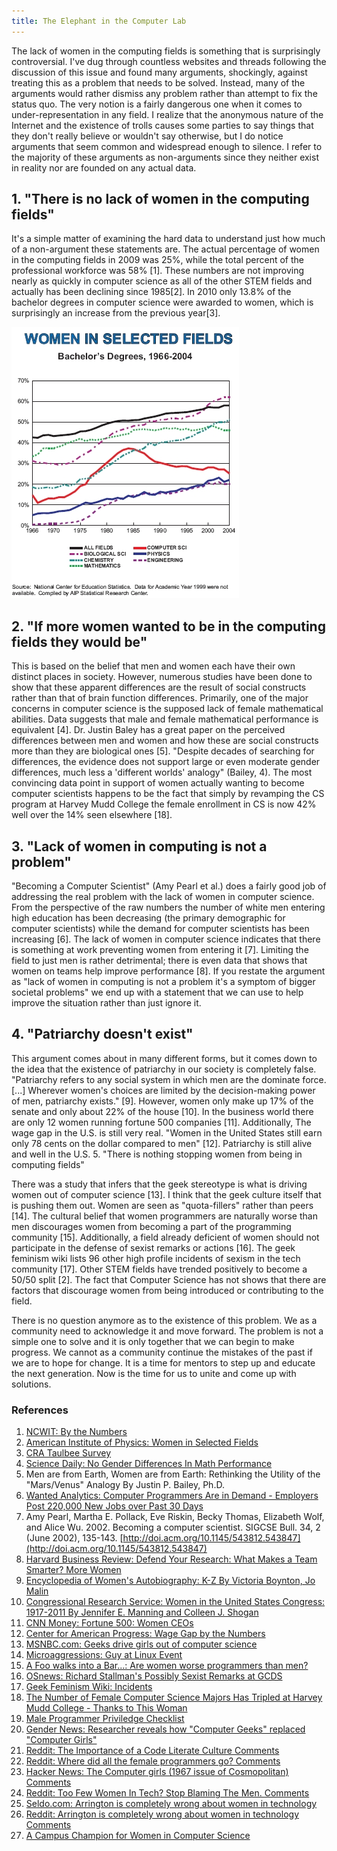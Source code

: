 ```yaml
---
title: The Elephant in the Computer Lab
---
```


The lack of women in the computing fields is something that is surprisingly controversial. I've dug through countless websites and threads following the discussion of this issue and found many arguments, shockingly, against treating this as a problem that needs to be solved. Instead, many of the arguments would rather dismiss any problem rather than attempt to fix the status quo. The very notion is a fairly dangerous one when it comes to under-representation in any field. I realize that the anonymous nature of the Internet and the existence of trolls causes some parties to say things that they don't really believe or wouldn't say otherwise, but I do notice arguments that seem common and widespread enough to silence. I refer to the majority of these arguments as non-arguments since they neither exist in reality nor are founded on any actual data.

## 1. "There is no lack of women in the computing fields" 

It's a simple matter of examining the hard data to understand just how much of a non-argument these statements are. The actual percentage of women in the computing fields in 2009 was 25%, while the total percent of the professional workforce was 58% [1]. These numbers are not improving nearly as quickly in computer science as all of the other STEM fields and actually has been declining since 1985[2]. In 2010 only 13.8% of the bachelor degrees in computer science were awarded to women, which is surprisingly an increase from the previous year[3].

![Women BS degrees in STEM fields](/assets/images/the-elephant-in-the-computer-lab/degrees.png)

## 2. "If more women wanted to be in the computing fields they would be" 

This is based on the belief that men and women each have their own distinct places in society. However, numerous studies have been done to show that these apparent differences are the result of social constructs rather than that of brain function differences. Primarily, one of the major concerns in computer science is the supposed lack of female mathematical abilities. Data suggests that male and female mathematical performance is equivalent [4]. Dr. Justin Baley has a great paper on the perceived differences between men and women and how these are social constructs more than they are biological ones [5]. "Despite decades of searching for differences, the evidence does not support large or even moderate gender differences, much less a 'different worlds' analogy" (Bailey, 4). The most convincing data point in support of women actually wanting to become computer scientists happens to be the fact that simply by revamping the CS program at Harvey Mudd College the female enrollment in CS is now 42% well over the 14% seen elsewhere [18]. 

## 3. "Lack of women in computing is not a problem" 

"Becoming a Computer Scientist" (Amy Pearl et al.) does a fairly good job of addressing the real problem with the lack of women in computer science. From the perspective of the raw numbers the number of white men entering high education has been decreasing (the primary demographic for computer scientists) while the demand for computer scientists has been increasing [6]. The lack of women in computer science indicates that there is something at work preventing women from entering it [7]. Limiting the field to just men is rather detrimental; there is even data that shows that women on teams help improve performance [8]. If you restate the argument as "lack of women in computing is not a problem it's a symptom of bigger societal problems" we end up with a statement that we can use to help improve the situation rather than just ignore it.

## 4. "Patriarchy doesn't exist" 

This argument comes about in many different forms, but it comes down to the idea that the existence of patriarchy in our society is completely false. "Patriarchy refers to any social system in which men are the dominate force. [...] Wherever women's choices are limited by the decision-making power of men, patriarchy exists." [9]. However, women only make up 17% of the senate and only about 22% of the house [10]. In the business world there are only 12 women running fortune 500 companies [11]. Additionally, The wage gap in the U.S. is still very real. "Women in the United States still earn only 78 cents on the dollar compared to men" [12]. Patriarchy is still alive and well in the U.S.
5. "There is nothing stopping women from being in computing fields" 

There was a study that infers that the geek stereotype is what is driving women out of computer science [13]. I think that the geek culture itself that is pushing them out. Women are seen as "quota-fillers" rather than peers [14]. The cultural belief that women programmers are naturally worse than men discourages women from becoming a part of the programming community [15]. Additionally, a field already deficient of women should not participate in the defense of sexist remarks or actions [16]. The geek feminism wiki lists 96 other high profile incidents of sexism in the tech community [17]. Other STEM fields have trended positively to become a 50/50 split [2]. The fact that Computer Science has not shows that there are factors that discourage women from being introduced or contributing to the field.

There is no question anymore as to the existence of this problem. We as a community need to acknowledge it and move forward. The problem is not a simple one to solve and it is only together that we can begin to make progress. We cannot as a community continue the mistakes of the past if we are to hope for change. It is a time for mentors to step up and educate the next generation. Now is the time for us to unite and come up with solutions.

### References

1. [NCWIT: By the Numbers](http://ncwit.org/pdf/BytheNumbers09.pdf)
2. [American Institute of Physics: Women in Selected Fields](http://www.aip.org/statistics/trends/reports/spring07a.pdf)
3. [CRA Taulbee Survey](http://www.cra.org/resources/taulbee/)
4. [Science Daily: No Gender Differences In Math Performance](http://www.sciencedaily.com/releases/2008/07/080724192258.htm)
5. Men are from Earth, Women are from Earth: Rethinking the Utility of the "Mars/Venus" Analogy By Justin P. Bailey, Ph.D.
6. [Wanted Analytics: Computer Programmers Are in Demand - Employers Post 220,000 New Jobs over Past 30 Days](http://www.wantedanalytics.com/insight/2011/05/24/computer-programmers-are-in-demand-employers-post-220000-new-jobs-over-past-30-days-4/)
7. Amy Pearl, Martha E. Pollack, Eve Riskin, Becky Thomas, Elizabeth Wolf, and Alice Wu. 2002. Becoming a computer scientist. SIGCSE Bull. 34, 2 (June 2002), 135-143. [http://doi.acm.org/10.1145/543812.543847](http://doi.acm.org/10.1145/543812.543847)
8. [Harvard Business Review: Defend Your Research: What Makes a Team Smarter? More Women](http://hbr.org/2011/06/defend-your-research-what-makes-a-team-smarter-more-women/sb1)
9. [Encyclopedia of Women's Autobiography: K-Z By Victoria Boynton, Jo Malin](http://books.google.com/books?id=W0pRCki6Jn8C&pg=PA453#v=onepage&q&f=false)
10. [Congressional Research Service: Women in the United States Congress: 1917-2011 By Jennifer E. Manning and Colleen J. Shogan](http://www.google.com/url?sa=t&source=web&cd=3&sqi=2&ved=0CDIQFjAC&url=http%3A%2F%2Fwww.senate.gov%2FCRSReports%2Fcrs-publish.cfm%3Fpid%3D%25270E%252C*PLS%253D%2522%2540%2520%2520%250A&rct=j&q=percent%20women%20in%20congress&ei=lk5DTtC5F4XMgQfj_uiiCQ&usg=AFQjCNF_MgY0fWJbE3xu0Dh26ueEv3Z7Aw&sig2=-OxKwP2VTUZTBWkL39UX7A&cad=rja)
11. [CNN Money: Fortune 500: Women CEOs](http://money.cnn.com/magazines/fortune/fortune500/2011/womenceos/)
12. [Center for American Progress: Wage Gap by the Numbers](http://www.americanprogress.org/issues/2009/01/wage_gap_numbers.html)
13. [MSNBC.com: Geeks drive girls out of computer science](http://www.msnbc.msn.com/id/34437233/#.TkrjGYKAJlN)
14. [Microaggressions: Guy at Linux Event](http://groans.tumblr.com/post/7984116421/literaltoddler-microaggressions-guy-at-linux)
15. [A Foo walks into a Bar...: Are women worse programmers than men?](http://coldattic.info/shvedsky/pro/blogs/a-foo-walks-into-a-bar/posts/33)
16. [OSnews: Richard Stallman's Possibly Sexist Remarks at GCDS](http://www.osnews.com/comments/21803)
17. [Geek Feminism Wiki: Incidents](http://geekfeminism.wikia.com/wiki/Category:Incidents)
18. [The Number of Female Computer Science Majors Has Tripled at Harvey Mudd College - Thanks to This Woman](http://www.themarysue.com/maria-klawe-harvey-mudd/)
19. [Male Programmer Priviledge Checklist](http://geekfeminism.wikia.com/wiki/Male_Programmer_Privilege_Checklist)
20. [Gender News: Researcher reveals how "Computer Geeks" replaced "Computer Girls"](http://www.stanford.edu/group/gender/cgi-bin/wordpressblog/2011/06/researcher-reveals-how-computer-geeks-replaced-computer-girls/)
21. [Reddit: The Importance of a Code Literate Culture Comments](http://www.reddit.com/r/programming/comments/ip0k9/the_importance_of_a_code_literate_culture/)
22. [Reddit: Where did all the female programmers go? Comments](http://www.reddit.com/r/programming/comments/j0g88/where_did_all_the_female_programmers_go/)
23. [Hacker News: The Computer girls (1967 issue of Cosmopolitan) Comments](http://news.ycombinator.com/item?id=2825920)
24. [Reddit: Too Few Women In Tech? Stop Blaming The Men. Comments](http://www.reddit.com/r/programming/comments/d6u9m/too_few_women_in_tech_stop_blaming_the_men/)
25. [Seldo.com: Arrington is completely wrong about women in technology](http://seldo.com/weblog/2010/08/29/arrington_is_completely_wrong_about_women_in_technology)
26. [Reddit: Arrington is completely wrong about women in technology Comments](http://www.reddit.com/r/programming/comments/d6z9q/arrington_is_completely_wrong_about_women_in/)
27. [A Campus Champion for Women in Computer Science](http://www.businessweek.com/magazine/a-campus-champion-for-women-in-computer-science-09222011.html)
